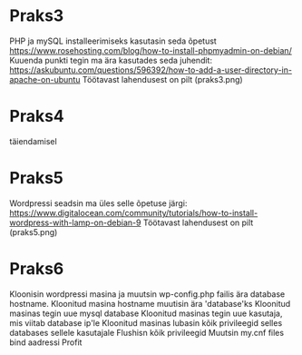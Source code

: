 # Praks3

 PHP ja mySQL installeerimiseks kasutasin seda õpetust https://www.rosehosting.com/blog/how-to-install-phpmyadmin-on-debian/
 Kuuenda punkti tegin ma ära kasutades seda juhendit: https://askubuntu.com/questions/596392/how-to-add-a-user-directory-in-apache-on-ubuntu
 Töötavast lahendusest on pilt (praks3.png)

# Praks4
 täiendamisel

# Praks5
 Wordpressi seadsin ma üles selle õpetuse järgi: https://www.digitalocean.com/community/tutorials/how-to-install-wordpress-with-lamp-on-debian-9
 Töötavast lahendusest on pilt (praks5.png)

# Praks6
 Kloonisin wordpressi masina ja muutsin wp-config.php failis ära database hostname.
 Kloonitud masina hostname muutisin ära 'database'ks
 Kloonitud masinas tegin uue mysql database
 Kloonitud masinas tegin uue kasutaja, mis viitab database ip'le
 Kloonitud masinas lubasin kõik privileegid selles databases sellele kasutajale
 Flushisn kõik privileegid
 Muutsin my.cnf files bind aadressi
 Profit
